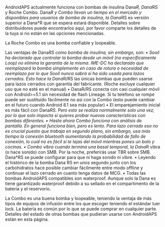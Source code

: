 AndroidAPS actualmente funciona con bombas de insulina Dana*R, Dana*RS y Roche Combo. Dana*R y Combo llevan un tiempo en el mercado y disponibles para usuarios de bomba de insulina, la Dana*RS es versión superior a Dana*R que se espera estará disponible. Detalles sobre distribuidores puede encontrarlos aquí, por favor comparte los detalles de la tuya si no están en las opciones mencionadas.

La Roche Combo es una bomba confiable y loopeable. 

Las ventajas de Dana*RS como bomba de insulina, sin embargo, son:
•	Sooil ha declarado que controlar la bomba desde un móvil (no específicamente Loop) no elimina la garantía de la misma. IME-DC ha declarado que reemplazará la bomba simplemente en caso de rotura o necesidad de reemplazo por lo que Sooil nunca sabrá si ha sido usada para lazos cerrados. Esto hace la Dana*R/RS las únicas bombas que pueden usarse para lazos cerrados con garantía del fabricante.  (Roche excluye cualquier uso que no esté en el manual)
•	DanaR/RS conecta con casi cualquier móvil con Android>=5.1 sin necesidad de flash Lineage. Si tu teléfono se rompe puede ser sustituido fácilmente no así con la Combo (esto puede cambiar en el futuro cuando Android 8.1 sea más popular)
•	El emparejamiento inicial es más fácil con Dana*RS. Pero esto se realiza normalmente solo una vez, por lo que solo impacta si quieres probar nuevas características con bombas diferentes. 
•	Hasta ahora Combo funciona con análisis de pantalla. En general funciona bien, pero es lento. Para lazo cerrado eso no es crucial puesto que trabaja en segundo plano, sin embargo, usa más tiempo la conexión bluetooth aumentando la probabilidad de fallo de conexión, lo cual no es fácil si te lejas del móvil mientras pones un bolo y cocinas. 
•	Combo vibra cuando termina una basal temporal, la Dana*R vibra (o hace sonido) con SMB. Por la noche, preferirás usar TBR sobre SMB. Dana*RS se puede configurar para que ni haga sonido ni vibre. 
•	Leyendo el histórico de la bomba Dana RS en unos segundo junto con los carbohidratos hace posible cambiar fácilmente entre modo offline y continuar el lazo cerrado en cuanto tenga datos de MCG. 
•	Todas las bombas AndroidAPS compatibles son waterproof. Aunque solo la Dana es tiene garantizado waterproof debido a su sellado en el compartimento de la batería y el reservorio. 

La Combo es una buena bomba y loopeable, teniendo la ventaja de más tipos de equipos de infusión entre los que escoger teniendo el estándar luer lock. La batería es común por lo que se puede comprar en cualquier parte.
Detalles del estado de otras bombas que pudieran usarse con AndroidAPS están en esta página. 
